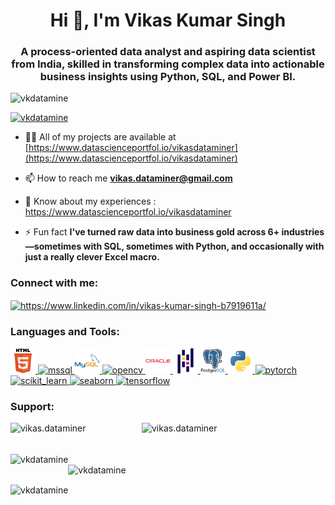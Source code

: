 <h1 align="center">Hi 👋, I'm Vikas Kumar Singh</h1>
<h3 align="center">A process-oriented data analyst and aspiring data scientist from India, skilled in transforming complex data into actionable business insights using Python, SQL, and Power BI.</h3>

<p align="left"> <img src="https://komarev.com/ghpvc/?username=vkdatamine&label=Profile%20views&color=0e75b6&style=flat" alt="vkdatamine" /> </p>

<p align="left"> <a href="https://github.com/ryo-ma/github-profile-trophy"><img src="https://github-profile-trophy.vercel.app/?username=vkdatamine" alt="vkdatamine" /></a> </p>

- 👨‍💻 All of my projects are available at [https://www.datascienceportfol.io/vikasdataminer](https://www.datascienceportfol.io/vikasdataminer)

- 📫 How to reach me **vikas.dataminer@gmail.com**

- 📄 Know about my experiences : https://www.datascienceportfol.io/vikasdataminer

- ⚡ Fun fact **I've turned raw data into business gold across 6+ industries—sometimes with SQL, sometimes with Python, and occasionally with just a really clever Excel macro.**

<h3 align="left">Connect with me:</h3>
<p align="left">
<a href="https://linkedin.com/in/https://www.linkedin.com/in/vikas-kumar-singh-b7919611a/" target="blank"><img align="center" src="https://raw.githubusercontent.com/rahuldkjain/github-profile-readme-generator/master/src/images/icons/Social/linked-in-alt.svg" alt="https://www.linkedin.com/in/vikas-kumar-singh-b7919611a/" height="30" width="40" /></a>
</p>

<h3 align="left">Languages and Tools:</h3>
<p align="left"> <a href="https://www.w3.org/html/" target="_blank" rel="noreferrer"> <img src="https://raw.githubusercontent.com/devicons/devicon/master/icons/html5/html5-original-wordmark.svg" alt="html5" width="40" height="40"/> </a> <a href="https://www.microsoft.com/en-us/sql-server" target="_blank" rel="noreferrer"> <img src="https://www.svgrepo.com/show/303229/microsoft-sql-server-logo.svg" alt="mssql" width="40" height="40"/> </a> <a href="https://www.mysql.com/" target="_blank" rel="noreferrer"> <img src="https://raw.githubusercontent.com/devicons/devicon/master/icons/mysql/mysql-original-wordmark.svg" alt="mysql" width="40" height="40"/> </a> <a href="https://opencv.org/" target="_blank" rel="noreferrer"> <img src="https://www.vectorlogo.zone/logos/opencv/opencv-icon.svg" alt="opencv" width="40" height="40"/> </a> <a href="https://www.oracle.com/" target="_blank" rel="noreferrer"> <img src="https://raw.githubusercontent.com/devicons/devicon/master/icons/oracle/oracle-original.svg" alt="oracle" width="40" height="40"/> </a> <a href="https://pandas.pydata.org/" target="_blank" rel="noreferrer"> <img src="https://raw.githubusercontent.com/devicons/devicon/2ae2a900d2f041da66e950e4d48052658d850630/icons/pandas/pandas-original.svg" alt="pandas" width="40" height="40"/> </a> <a href="https://www.postgresql.org" target="_blank" rel="noreferrer"> <img src="https://raw.githubusercontent.com/devicons/devicon/master/icons/postgresql/postgresql-original-wordmark.svg" alt="postgresql" width="40" height="40"/> </a> <a href="https://www.python.org" target="_blank" rel="noreferrer"> <img src="https://raw.githubusercontent.com/devicons/devicon/master/icons/python/python-original.svg" alt="python" width="40" height="40"/> </a> <a href="https://pytorch.org/" target="_blank" rel="noreferrer"> <img src="https://www.vectorlogo.zone/logos/pytorch/pytorch-icon.svg" alt="pytorch" width="40" height="40"/> </a> <a href="https://scikit-learn.org/" target="_blank" rel="noreferrer"> <img src="https://upload.wikimedia.org/wikipedia/commons/0/05/Scikit_learn_logo_small.svg" alt="scikit_learn" width="40" height="40"/> </a> <a href="https://seaborn.pydata.org/" target="_blank" rel="noreferrer"> <img src="https://seaborn.pydata.org/_images/logo-mark-lightbg.svg" alt="seaborn" width="40" height="40"/> </a> <a href="https://www.tensorflow.org" target="_blank" rel="noreferrer"> <img src="https://www.vectorlogo.zone/logos/tensorflow/tensorflow-icon.svg" alt="tensorflow" width="40" height="40"/> </a> </p>

<h3 align="left">Support:</h3>
<p><a href="https://www.buymeacoffee.com/vikas.dataminer"> <img align="left" src="https://cdn.buymeacoffee.com/buttons/v2/default-yellow.png" height="50" width="210" alt="vikas.dataminer" /></a><a href="https://ko-fi.com/vikas.dataminer"> <img align="left" src="https://cdn.ko-fi.com/cdn/kofi3.png?v=3" height="50" width="210" alt="vikas.dataminer" /></a></p><br><br>

<p><img align="left" src="https://github-readme-stats.vercel.app/api/top-langs?username=vkdatamine&show_icons=true&locale=en&layout=compact" alt="vkdatamine" /></p>

<p>&nbsp;<img align="center" src="https://github-readme-stats.vercel.app/api?username=vkdatamine&show_icons=true&locale=en" alt="vkdatamine" /></p>

<p><img align="center" src="https://github-readme-streak-stats.herokuapp.com/?user=vkdatamine&" alt="vkdatamine" /></p>

